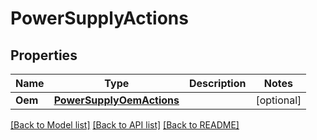 # PowerSupplyActions

## Properties
Name | Type | Description | Notes
------------ | ------------- | ------------- | -------------
**Oem** | [**PowerSupplyOemActions**](PowerSupplyOemActions.md) |  | [optional] 

[[Back to Model list]](../README.md#documentation-for-models) [[Back to API list]](../README.md#documentation-for-api-endpoints) [[Back to README]](../README.md)


